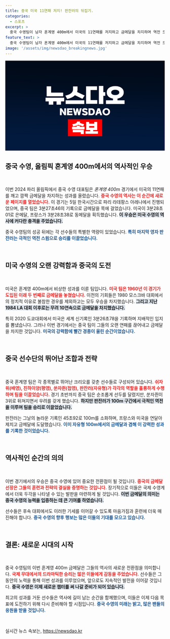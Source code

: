 ```yaml
---
title: 중국 미국 11연패 저지! 판잔러의 뒤집기.
categories:
  - 스포츠
excerpt: >
  중국 수영팀이 남자 혼계영 400m에서 미국의 11연패를 저지하고 금메달을 차지하며 역전 드라마를 연출했습니다. 판잔러의 마지막 역영이 결정적이었으며, 45초92의 놀라운 기록으로 승리를 이끌어냈습니다.
feature_text: >
  중국 수영팀이 남자 혼계영 400m에서 미국의 11연패를 저지하고 금메달을 차지하며 역전 드라마를 연출했습니다. 판잔러의 마지막 역영이 결정적이었으며, 45초92의 놀라운 기록으로 승리를 이끌어냈습니다.
image: '/assets/img/newsdao_breakingnews.jpg'
---
```


<p><img src="/assets/img/newsdao_breakingnews.jpg" alt="firstkoreanews 속보" /></p>

<h2 data-ke-size="size26">중국 수영, 올림픽 혼계영 400m에서의 역사적인 우승</h2>

<p data-ke-size="size16">&nbsp;</p>

<p>이번 2024 파리 올림픽에서 중국 수영 대표팀은 <em>혼계영 400m</em> 경기에서 미국의 11연패를 깨고 깜짝 금메달을 차지하는 성과를 올렸습니다. <b><span style="color: #ee2323;">중국 수영의 역사는 이 순간에 새로운 페이지를 열었습니다.</span></b> 이 경기는 5일 한국시간으로 파리 라데팡스 아레나에서 진행되었으며, 중국 팀은 3분27초46의 기록으로 금메달을 목에 걸었습니다. 미국이 3분28초01로 은메달, 프랑스가 3분28초38로 동메달을 획득했습니다. <b><span style="background-color: #21538527;">이 우승은 미국 수영의 역사에 커다란 충격을 주었습니다.</span></b> </p>

<p>중국 수영팀의 성공 뒤에는 각 선수들의 특별한 역량이 있었습니다. <b><span style="color: #1a5490;">특히 마지막 영자 판잔러는 극적인 역전 스윔으로 승리를 이끌었습니다.</span></b> </p>

<p data-ke-size="size16">&nbsp;</p>

<h2 data-ke-size="size26">미국 수영의 오랜 강력함과 중국의 도전</h2>

<p data-ke-size="size16">&nbsp;</p>

<p>미국은 혼계영 400m에서 비상한 성과를 이룬 팀입니다. <b><span style="color: #ee2323;">미국 팀은 1960년 이 경기가 도입된 이래 두 번째로 금메달을 놓쳤습니다.</span></b> 이전의 기회들은 1980 모스크바 대회에서의 정치적 이유로 불참한 경우를 제외하고는 모두 우승을 차지했습니다. <b><span style="background-color: #21538527;">그리고 지난 1984 LA 대회 이후로는 무려 10연속으로 금메달을 차지했습니다.</span></b> </p>

<p>특히 2020 도쿄대회에서 미국은 세계 신기록인 3분26초78을 기록하며 지배적인 입지를 뽐냈습니다. 그러나 이번 경기에서는 중국 팀이 그들의 오랜 연패를 끊어내고 금메달을 차지한 것입니다. <b><span style="color: #1a5490;">미국의 강력함에 빨간 경종이 울린 순간이었습니다.</span></b></p>

<p data-ke-size="size16">&nbsp;</p>

<h2 data-ke-size="size26">중국 선수단의 뛰어난 조합과 전략</h2>

<p data-ke-size="size16">&nbsp;</p>

<p>중국 혼계영 팀은 각 종목별로 뛰어난 크리오를 갖춘 선수들로 구성되어 있습니다. <b><span style="color: #ee2323;">쉬자위(배영), 친하이양(평영), 쑨자쥔(접영), 판잔러(자유형)가 각각의 역할을 훌륭하게 수행하며 팀을 이끌었습니다.</span></b> 경기 초반까지 중국 팀은 순조롭게 선두를 달렸지만, 쑨자쥔이 3위로 뒤쳐지면서 우려를 갖게 했습니다. <b><span style="background-color: #21538527;">하지만 판잔러가 100m 구간에서 극적인 역전을 이루며 팀을 승리로 이끌었습니다.</span></b></p>

<p>판잔러는 그날의 놀라운 기록인 45초92로 100m를 소화하며, 프랑스와 미국을 연달아 제치고 금메달에 도달했습니다. <b><span style="color: #1a5490;">이미 자유형 100m에서의 금메달과 겸해 이 강력한 성과를 기록한 것이었습니다.</span></b></p>

<p data-ke-size="size16">&nbsp;</p>

<h2 data-ke-size="size26">역사적인 순간의 의의</h2>

<p data-ke-size="size16">&nbsp;</p>

<p>이번 경기에서의 우승은 중국 수영에 있어 중요한 전환점이 될 것입니다. <b><span style="color: #ee2323;">중국의 금메달 선장은 그들의 훈련과 전략의 결실을 증명하는 것입니다.</span></b> 장기적으로 이들은 국제 수영계에서 더욱 두각을 나타낼 수 있는 발판을 마련하게 될 것입니다. <b><span style="background-color: #21538527;">이번 금메달의 의미는 중국 수영의 능력을 입증하는 데 큰 기여를 하였습니다.</span></b></p>

<p>선수들은 후속 대회에서도 이러한 기세를 이어갈 수 있도록 마음가짐과 훈련에 더욱 매진해야 합니다. <b><span style="color: #1a5490;">중국 수영의 향후 행보는 많은 이들의 기대를 모으고 있습니다.</span></b></p>

<p data-ke-size="size16">&nbsp;</p>

<h2 data-ke-size="size26">결론: 새로운 시대의 시작</h2>

<p data-ke-size="size16">&nbsp;</p>

<p>중국 수영팀의 이번 혼계영 400m 금메달은 그들의 역사의 새로운 전환점을 의미합니다.  <b><span style="color: #ee2323;">국제 무대에서의 드라마틱한 승리는 많은 이들에게 감동을 주었습니다.</span></b> 선수들은 그동안의 노력을 통해 이번 성과를 이루었으며, 앞으로도 지속적인 발전을 이어갈 것입니다. <b><span style="background-color: #21538527;">중국 수영은 이제 새로운 챕터를 써 나갈 준비가 되어 있습니다.</span></b></p>

<p>최고의 성과를 거둔 선수들은 역사에 길이 남는 순간을 함께했으며, 이들은 이제 다음 목표에 도전하기 위해 다시 준비해야 할 시점입니다. <b><span style="color: #1a5490;">중국 수영의 미래는 밝고, 많은 팬들의 응원을 받을 것입니다.</span></b></p>

<p data-ke-size="size16">&nbsp;</p>
실시간 뉴스 속보는, <a href="https://newsdao.kr" rel="dofollow">https://newsdao.kr</a>


